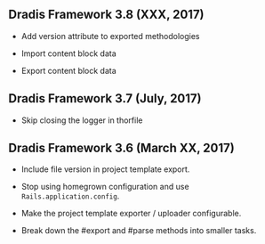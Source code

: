 ## Dradis Framework 3.8 (XXX, 2017) ##

*   Add version attribute to exported methodologies   

*   Import content block data

*   Export content block data

## Dradis Framework 3.7 (July, 2017) ##

*   Skip closing the logger in thorfile   

## Dradis Framework 3.6 (March XX, 2017) ##

*   Include file version in project template export.

*   Stop using homegrown configuration and use `Rails.application.config`.

*   Make the project template exporter / uploader configurable.

*   Break down the #export and #parse methods into smaller tasks.
